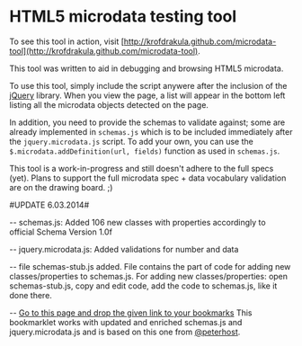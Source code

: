 # HTML5 microdata testing tool #

To see this tool in action, visit [http://krofdrakula.github.com/microdata-tool](http://krofdrakula.github.com/microdata-tool).

This tool was written to aid in debugging and browsing HTML5 microdata.

To use this tool, simply include the script anywere after the inclusion
of the [jQuery](http://jquery.com) library. When you view the page, a list
will appear in the bottom left listing all the microdata objects detected
on the page.

In addition, you need to provide the schemas to validate against; some are already
implemented in `schemas.js` which is to be included immediately after the
`jquery.microdata.js` script. To add your own, you can use the
`$.microdata.addDefinition(url, fields)` function as used in `schemas.js`.

This tool is a work-in-progress and still doesn't adhere to the full specs (yet).
Plans to support the full microdata spec + data vocabulary validation are on
the drawing board. ;)

#UPDATE 6.03.2014#

-- schemas.js:  Added 106 new classes with properties accordingly to official Schema Version 1.0f

-- jquery.microdata.js:  Added validations for number and data

-- file schemas-stub.js added. File contains the part of code for adding new classes/properties to schemas.js.
For adding new classes/properties: open schemas-stub.js, copy and edit code, add the code to schemas.js, like it done there.

-- [Go to this page and drop the given link to your bookmarks](http://jsfiddle.net/chilly_bang/mf3xt/embedded/result/) This bookmarklet works with updated and enriched schemas.js and jquery.microdata.js and is based on this one from [@peterhost](https://gist.github.com/1397528). 
